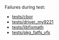 Failures during test:
- [tests/cbor](tests/cbor/test.failed)
- [tests/driver_my9221](tests/driver_my9221/test.failed)
- [tests/libfixmath](tests/libfixmath/test.failed)
- [tests/pkg_fatfs_vfs](tests/pkg_fatfs_vfs/test.failed)
